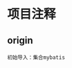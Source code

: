 
项目注释
===================================


origin
-----------------------------------
    初始导入：集合mybatis
